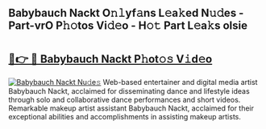 ## Babybauch Nackt O𝚗𝚕yf𝚊ns L𝚎a𝚔ed N𝚞𝚍es - Part-vrO P𝚑𝚘tos Vi𝚍𝚎o - H𝚘𝚝 Part L𝚎a𝚔s olsie

# <h2><a href="http://kf7yrgd.oniu.top/?m=Babybauch+Nackt">🔗👉 🔴 Babybauch Nackt P𝚑ot𝚘𝚜 V𝚒d𝚎o</a></h2>

[![Babybauch Nackt Nu𝚍e𝚜](https://i.imgur.com/0qMVB7G.gif)](http://kf7yrgd.oniu.top/?m=Babybauch+Nackt)
Web-based entertainer and digital media artist Babybauch Nackt, acclaimed for disseminating dance and lifestyle ideas through solo and collaborative dance performances and short videos. Remarkable makeup artist assistant Babybauch Nackt, acclaimed for their exceptional abilities and accomplishments in assisting makeup artists.  
